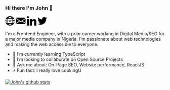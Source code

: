 <p style="text-align: center;">

### Hi there I'm John 👋

[<img width="30" height="30" src="https://raw.githubusercontent.com/john-afolabi/john-afolabi/master/assets/internet.svg">](https://johnafolabi.com)
[<img width="30" height="30" src="https://raw.githubusercontent.com/john-afolabi/john-afolabi/master/assets/mail.svg">](mailto:johnafolabi.da@gmail.com)
[<img width="30" height="30" src="https://raw.githubusercontent.com/john-afolabi/john-afolabi/master/assets/linkedin.svg">](https://www.linkedin.com/in/john-afolabi/)
[<img width="30" height="30" src="https://raw.githubusercontent.com/john-afolabi/john-afolabi/master/assets/twitter.svg">](https://twitter.com/_john_afolabi)

</p>

I'm a Frontend Engineer, with a prior career working in Digital Media/SEO for a major media company in Nigeria. I'm passionate about web technologies and making the web accessible to everyone.

-   🌱 I’m currently learning TypeScript
-   👯 I’m looking to collaborate on Open Source Projects
-   💬 Ask me about: On-Page SEO, Website performance, ReactJS
-   ⚡ Fun fact: I really love cookingU

<p style="text-align: center;">

[![John's github stats](https://github-readme-stats.vercel.app/api?username=john-afolabi&theme=dark&show_icons=true)](https://github.com/anuraghazra/github-readme-stats)

</p>
